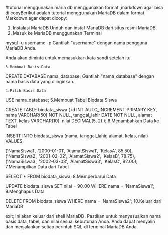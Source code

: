 #tutorial menggunakan maria db menggunakan format ,markdown agar bisa di copyBerikut adalah tutorial menggunakan MariaDB dalam format Markdown agar dapat dicopy:
  1. Instalasi MariaDB Unduh dan instal MariaDB dari situs resmi MariaDB.
  2. Masuk ke MariaDB menggunakan Terminal

mysql -u username -p
Gantilah "username" dengan nama pengguna MariaDB Anda.

Anda akan diminta untuk memasukkan kata sandi setelah itu.

    3.Membuat Basis Data

 CREATE DATABASE nama_database;
Gantilah "nama_database" dengan nama basis data yang diinginkan.

    4.Pilih Basis Data

USE nama_database;
    5.Membuat Tabel Biodata Siswa

 CREATE TABLE biodata_siswa (
 id INT AUTO_INCREMENT PRIMARY KEY,
 nama VARCHAR(50) NOT NULL,
 tanggal_lahir DATE NOT NULL,
 alamat TEXT,
 kelas VARCHAR(10),
nilai DECIMAL(5, 2)
);
     6.Menambahkan Data ke Tabel

INSERT INTO biodata_siswa (nama, tanggal_lahir, alamat, kelas, nilai) VALUES

 ('NamaSiswa1', '2000-01-01', 'AlamatSiswa1', 'KelasA', 85.50),
 ('NamaSiswa2', '2001-02-02', 'AlamatSiswa2', 'KelasB', 78.75),
 ('NamaSiswa3', '2002-03-03', 'AlamatSiswa3', 'KelasC', 92.00);
     7.Menampilkan Data dari Tabel

 SELECT * FROM biodata_siswa;
      8.Memperbarui Data

UPDATE biodata_siswa
SET nilai = 90.00
WHERE nama = 'NamaSiswa1';
       9.Menghapus Data

DELETE FROM biodata_siswa WHERE nama = 'NamaSiswa2';
        10.Keluar dari MariaDB

exit;
Ini akan keluar dari shell MariaDB.
Pastikan untuk menyesuaikan nama basis data, tabel, dan nilai sesuai kebutuhan Anda. Anda dapat menyalin dan menjalankan setiap perintah SQL di terminal MariaDB Anda.
